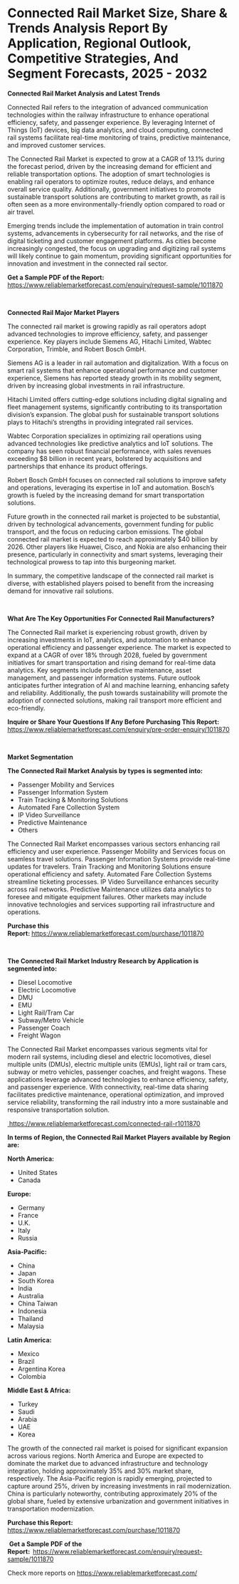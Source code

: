 <p><h1>Connected Rail Market Size, Share & Trends Analysis Report By Application, Regional Outlook, Competitive Strategies, And Segment Forecasts, 2025 - 2032</h1></p><p><strong>Connected Rail Market Analysis and Latest Trends</strong></p>
<p><p>Connected Rail refers to the integration of advanced communication technologies within the railway infrastructure to enhance operational efficiency, safety, and passenger experience. By leveraging Internet of Things (IoT) devices, big data analytics, and cloud computing, connected rail systems facilitate real-time monitoring of trains, predictive maintenance, and improved customer services.</p><p>The Connected Rail Market is expected to grow at a CAGR of 13.1% during the forecast period, driven by the increasing demand for efficient and reliable transportation options. The adoption of smart technologies is enabling rail operators to optimize routes, reduce delays, and enhance overall service quality. Additionally, government initiatives to promote sustainable transport solutions are contributing to market growth, as rail is often seen as a more environmentally-friendly option compared to road or air travel.</p><p>Emerging trends include the implementation of automation in train control systems, advancements in cybersecurity for rail networks, and the rise of digital ticketing and customer engagement platforms. As cities become increasingly congested, the focus on upgrading and digitizing rail systems will likely continue to gain momentum, providing significant opportunities for innovation and investment in the connected rail sector.</p></p>
<p><strong>Get a Sample PDF of the Report:&nbsp;</strong> <a href="https://www.reliablemarketforecast.com/enquiry/request-sample/1011870?utm_campaign=3123&utm_medium=2&utm_source=Github&utm_content=ia&utm_term=06032025&utm_id=connected-rail">https://www.reliablemarketforecast.com/enquiry/request-sample/1011870</a></p>
<p>&nbsp;</p>
<p><strong>Connected Rail Major Market Players</strong></p>
<p><p>The connected rail market is growing rapidly as rail operators adopt advanced technologies to improve efficiency, safety, and passenger experience. Key players include Siemens AG, Hitachi Limited, Wabtec Corporation, Trimble, and Robert Bosch GmbH. </p><p>Siemens AG is a leader in rail automation and digitalization. With a focus on smart rail systems that enhance operational performance and customer experience, Siemens has reported steady growth in its mobility segment, driven by increasing global investments in rail infrastructure. </p><p>Hitachi Limited offers cutting-edge solutions including digital signaling and fleet management systems, significantly contributing to its transportation division’s expansion. The global push for sustainable transport solutions plays to Hitachi’s strengths in providing integrated rail services.</p><p>Wabtec Corporation specializes in optimizing rail operations using advanced technologies like predictive analytics and IoT solutions. The company has seen robust financial performance, with sales revenues exceeding $8 billion in recent years, bolstered by acquisitions and partnerships that enhance its product offerings.</p><p>Robert Bosch GmbH focuses on connected rail solutions to improve safety and operations, leveraging its expertise in IoT and automation. Bosch’s growth is fueled by the increasing demand for smart transportation solutions.</p><p>Future growth in the connected rail market is projected to be substantial, driven by technological advancements, government funding for public transport, and the focus on reducing carbon emissions. The global connected rail market is expected to reach approximately $40 billion by 2026. Other players like Huawei, Cisco, and Nokia are also enhancing their presence, particularly in connectivity and smart systems, leveraging their technological prowess to tap into this burgeoning market. </p><p>In summary, the competitive landscape of the connected rail market is diverse, with established players poised to benefit from the increasing demand for innovative rail solutions.</p></p>
<p>&nbsp;</p>
<p><strong>What Are The Key Opportunities For Connected Rail Manufacturers?</strong></p>
<p><p>The Connected Rail market is experiencing robust growth, driven by increasing investments in IoT, analytics, and automation to enhance operational efficiency and passenger experience. The market is expected to expand at a CAGR of over 18% through 2028, fueled by government initiatives for smart transportation and rising demand for real-time data analytics. Key segments include predictive maintenance, asset management, and passenger information systems. Future outlook anticipates further integration of AI and machine learning, enhancing safety and reliability. Additionally, the push towards sustainability will promote the adoption of connected solutions, making rail transport more efficient and eco-friendly.</p></p>
<p><strong>Inquire or Share Your Questions If Any Before Purchasing This Report:</strong> <a href="https://www.reliablemarketforecast.com/enquiry/pre-order-enquiry/1011870?utm_campaign=3123&utm_medium=2&utm_source=Github&utm_content=ia&utm_term=06032025&utm_id=connected-rail">https://www.reliablemarketforecast.com/enquiry/pre-order-enquiry/1011870</a></p>
<p>&nbsp;</p>
<p><strong>Market Segmentation</strong></p>
<p><strong>The Connected Rail Market Analysis by types is segmented into:</strong></p>
<p><ul><li>Passenger Mobility and Services</li><li>Passenger Information System</li><li>Train Tracking & Monitoring Solutions</li><li>Automated Fare Collection System</li><li>IP Video Surveillance</li><li>Predictive Maintenance</li><li>Others</li></ul></p>
<p><p>The Connected Rail Market encompasses various sectors enhancing rail efficiency and user experience. Passenger Mobility and Services focus on seamless travel solutions. Passenger Information Systems provide real-time updates for travelers. Train Tracking and Monitoring Solutions ensure operational efficiency and safety. Automated Fare Collection Systems streamline ticketing processes. IP Video Surveillance enhances security across rail networks. Predictive Maintenance utilizes data analytics to foresee and mitigate equipment failures. Other markets may include innovative technologies and services supporting rail infrastructure and operations.</p></p>
<p><strong>Purchase this Report:&nbsp;</strong><a href="https://www.reliablemarketforecast.com/purchase/1011870?utm_campaign=3123&utm_medium=2&utm_source=Github&utm_content=ia&utm_term=06032025&utm_id=connected-rail">https://www.reliablemarketforecast.com/purchase/1011870</a></p>
<p>&nbsp;</p>
<p><strong>The Connected Rail Market Industry Research by Application is segmented into:</strong></p>
<p><ul><li>Diesel Locomotive</li><li>Electric Locomotive</li><li>DMU</li><li>EMU</li><li>Light Rail/Tram Car</li><li>Subway/Metro Vehicle</li><li>Passenger Coach</li><li>Freight Wagon</li></ul></p>
<p><p>The Connected Rail Market encompasses various segments vital for modern rail systems, including diesel and electric locomotives, diesel multiple units (DMUs), electric multiple units (EMUs), light rail or tram cars, subway or metro vehicles, passenger coaches, and freight wagons. These applications leverage advanced technologies to enhance efficiency, safety, and passenger experience. With connectivity, real-time data sharing facilitates predictive maintenance, operational optimization, and improved service reliability, transforming the rail industry into a more sustainable and responsive transportation solution.</p></p>
<p><a href="https://www.reliablemarketforecast.com/connected-rail-r1011870?utm_campaign=3123&utm_medium=2&utm_source=Github&utm_content=ia&utm_term=06032025&utm_id=connected-rail">&nbsp;https://www.reliablemarketforecast.com/connected-rail-r1011870</a></p>
<p><strong>In terms of Region, the Connected Rail Market Players available by Region are:</strong></p>
<p>
    <p> <strong> North America: </strong>
        <ul>
            <li>United States</li>
            <li>Canada</li>
        </ul>
        </p> 
    <p> <strong> Europe: </strong>
        <ul>
            <li>Germany</li>
            <li>France</li>
            <li>U.K.</li>
            <li>Italy</li>
            <li>Russia</li>
        </ul>
        </p> 
    <p> <strong> Asia-Pacific: </strong>
        <ul>
            <li>China</li>
            <li>Japan</li>
            <li>South Korea</li>
            <li>India</li>
            <li>Australia</li>
            <li>China Taiwan</li>
            <li>Indonesia</li>
            <li>Thailand</li>
            <li>Malaysia</li>
        </ul>
        </p> 
    <p> <strong> Latin America: </strong>
        <ul>
            <li>Mexico</li>
            <li>Brazil</li>
            <li>Argentina Korea</li>
            <li>Colombia</li>
        </ul>
        </p> 
    <p> <strong> Middle East & Africa: </strong>
        <ul>
            <li>Turkey</li>
            <li>Saudi</li>
            <li>Arabia</li>
            <li>UAE</li>
            <li>Korea</li>
        </ul>
    </p>
    </p>
<p><p>The growth of the connected rail market is poised for significant expansion across various regions. North America and Europe are expected to dominate the market due to advanced infrastructure and technology integration, holding approximately 35% and 30% market share, respectively. The Asia-Pacific region is rapidly emerging, projected to capture around 25%, driven by increasing investments in rail modernization. China is particularly noteworthy, contributing approximately 20% of the global share, fueled by extensive urbanization and government initiatives in transportation modernization.</p></p>
<p><strong>Purchase this Report: </strong><a href="https://www.reliablemarketforecast.com/purchase/1011870?utm_campaign=3123&utm_medium=2&utm_source=Github&utm_content=ia&utm_term=06032025&utm_id=connected-rail">https://www.reliablemarketforecast.com/purchase/1011870</a></p>
<p>&nbsp;<strong>Get a Sample PDF of the Report:&nbsp;&nbsp;</strong><a href="https://www.reliablemarketforecast.com/enquiry/request-sample/1011870?utm_campaign=3123&utm_medium=2&utm_source=Github&utm_content=ia&utm_term=06032025&utm_id=connected-rail">https://www.reliablemarketforecast.com/enquiry/request-sample/1011870</a></p>
<p><strong></strong></p>
<p>Check more reports on <a href="https://www.reliablemarketforecast.com/?utm_campaign=3123&utm_medium=2&utm_source=Github&utm_content=ia&utm_term=06032025&utm_id=connected-rail">https://www.reliablemarketforecast.com/</a></p>